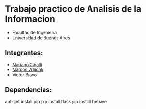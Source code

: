 # Trabajo practico de Analisis de la Informacion

- Facultad de Ingenieria
- Universidad de Buenos Aires

## Integrantes:

- [Mariano Cinalli](https://github.com/MarianoCinalli)
- [Marcos Vrljicak](https://github.com/MarkoVrljicak)
- Victor Bravo

## Dependencias:

apt-get install pip 
pip install flask 
pip install behave 

